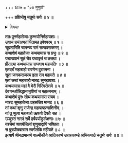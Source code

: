 +++
title = "०४ मुमूर्षा"

+++
**प्रक्षिप्तेषु चतुर्थः सर्गः ॥ ४ ॥**

<details><summary>विषयाः</summary>

अगस्त्येन रामं प्रति तत्-करान् मरणेच्छया रावणेन सीता-हरण-करणोक्तिः ॥ १ ॥
</details>


**ततः पुनर्महातेजाः कुम्भयोनिर्महायशाः ।  
उवाच रामं प्रणतं पितामह इवेश्वरम् ॥ १ ॥  
श्रूयतामिति चामन्त्र्य रामं सत्यपराक्रमम् ।  
कथाशेषं महातेजाः कथयामास स प्रभुः ॥ २ ॥  
यथाख्यानं श्रुतं चैव यथावृत्तं च तत्तथा ।  
प्रीतात्मा कथयामास राघवाय महामतिः ॥ ३ ॥  
एतदर्थं महाबाहो रावणेन दुरात्मना ।  
सुता जनकराजस्य हृता राम महामते ॥ ४ ॥  
एतां कथां महाबाहो नारदः सुमहायशाः ।  
कथयामास मह्यं वै मेरौ गिरिवरोत्तमे ॥ ५ ॥  
देवगन्धर्वसिद्धानामृषीणां च महात्मनाम् ।  
कथाशेषं पुनः सोथ कथयामास राघव ।  
नारदः सुमहातेजाः प्रहसन्निव मानद ॥ ६ ॥  
तां कथां शृणु राजेन्द्र महापापप्रणाशिनीम् ।  
यां तु श्रुत्वा महाबाहो ऋषयो दैवतैः सह ।  
ऊचुस्तं नारदं सर्वे हर्षपर्याकुलेक्षणाः ॥ ७ ॥  
यश्चेमां श्रावयेन्नित्यं शृणुयाद्वापि भक्तितः ।  
स पुत्रपौत्रवान्राम स्वर्गलोके महीयते ॥ ८ ॥  
इत्यार्षे श्रीमद्रामायणे वाल्मीकीये आदिकाव्ये उत्तरकाण्डे अधिकपाठे चतुर्थः सर्गः ॥ ४ ॥**
